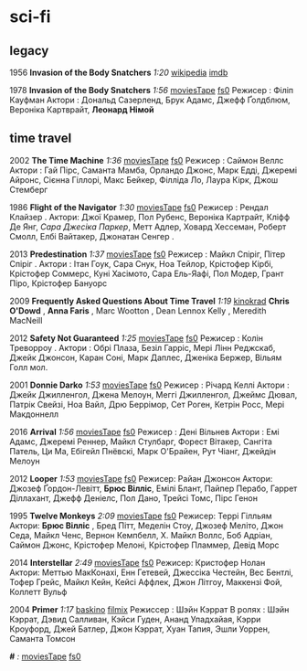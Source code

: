 # sci-fi

## legacy

1956 **Invasion of the Body Snatchers** _1:20_
[wikipedia](https://en.wikipedia.org/wiki/Invasion_of_the_Body_Snatchers)
[imdb](https://www.imdb.com/title/tt0049366/)

1978 **Invasion of the Body Snatchers** _1:56_
[moviesTape](http://moviestape.net/katalog_filmiv/zhahy/10595-vtorgnennja-vykradachiv-til.html)
[fs0](http://fs0.moviestape.net/stream.php?name=films/Invasion.of.the.Body.Snatchers.mp4)
Режисер : Філіп Кауфман
Актори : Дональд Сазерленд, Брук Адамс, Джефф Ґолдблюм, Вероніка Картврайт, **Леонард Німой** 

## time travel

2002 **The Time Machine** _1:36_
[moviesTape](http://moviestape.net/katalog_filmiv/bojovyky/9362-mashyna-chasu.html)
[fs0](http://fs0.moviestape.net/stream.php?name=films/The.Time.Machine.mp4)
Режисер : Саймон Веллс
Актори : Гай Пірс, Саманта Мамба, Орландо Джонс, Марк Едді, Джеремі Айронс, Сієнна Гіллорі, Макс Бейкер, Філліда Ло, Лаура Кірк, Джош Стемберг 

1986 **Flight of the Navigator** _1:30_
[moviesTape](http://moviestape.net/katalog_filmiv/prygody/3420-polit-navigatora.html)
[fs0](http://fs0.moviestape.net/stream.php?name=films/Flight.of.the.Navigator.mp4)
Режисер : Рендал Клайзер .
Актори: Джої Крамер, Пол Рубенс, Вероніка Картрайт, Кліфф Де Янг, _Сара Джесіка Паркер_, Метт Адлер, Ховард Хессеман, Роберт Смолл, Елбі Вайтакер, Джонатан Сенгер .

2013 **Predestination** _1:37_
[moviesTape](http://moviestape.net/katalog_filmiv/detektyv/7462-pryznachennja.html)
[fs0](http://fs0.moviestape.net/stream.php?name=films/Predestination.mp4)
Режисер : Майкл Спіріг, Пітер Спіріг .
Актори : Ітан Гоук, Сара Снук, Ноа Тейлор, Крістофер Кірбі, Крістофер Соммерс, Куні Хасімото, Сара Ель-Яафі, Пол Модер, Грант Піро, Крістофер Бануорс 

2009 **Frequently Asked Questions About Time Travel** _1:19_
[kinokrad](https://kinokrad.co/307952-chasto-zadavaemye-voprosy-o-puteshestviyah-vo-vremeni.html)
**Chris O'Dowd** , **Anna Faris** , Marc Wootton , Dean Lennox Kelly , Meredith MacNeill

2012 **Safety Not Guaranteed** _1:25_
[moviesTape](http://moviestape.net/katalog_filmiv/drama/4419-bezpeka-ne-garantujetsja.html)
[fs0](http://fs0.moviestape.net/stream.php?name=films/Safety.Not.Guaranteed.mp4)
Режисер : Колін Треворроу .
Актори : Обрі Плаза, Безіл Гарріс, Мері Лінн Реджскаб, Джейк Джонсон, Каран Соні, Марк Даплес, Дженіка Бержер, Вільям Голл мол. 

2001 **Donnie Darko** _1:53_
[moviesTape](http://moviestape.net/katalog_filmiv/detektyv/2780-donni-darko.html)
[fs0](http://fs0.moviestape.net/stream.php?name=films/Donnie.Darko.mp4)
Режисер : Річард Келлі
Актори : Джейк Джилленгол, Джена Мелоун, Меггі Джилленгол, Джеймс Дювал, Патрік Свейзі, Ноа Вайл, Дрю Беррімор, Сет Роген, Кетрін Росс, Мері Макдоннелл

2016 **Arrival** _1:56_
[moviesTape](http://moviestape.net/katalog_filmiv/detektyv/9188-pributtya.html)
[fs0](http://fs0.moviestape.net/stream.php?name=films/Arrival.mp4)
Режисер : Дені Вільнев
Актори : Емі Адамс, Джеремі Реннер, Майкл Стулбарг, Форест Вітакер, Сангіта Патель, Ци Ма, Ебігейл Пнёвскі, Марк О'Брайен, Рут Чіанг, Джейдін Мелоун 

2012 **Looper** _1:53_
[moviesTape](http://moviestape.net/katalog_filmiv/bojovyky/3687-petlya-chasu.html)
[fs0](http://fs0.moviestape.net/stream.php?name=films/Looper.mp4)
Режисер: Райан Джонсон
Актори: Джозеф Ґордон-Левітт, **Брюс Вілліс**, Емілі Блант, Пайпер Перабо, Гаррет Діллахант, Джефф Деніелс, Пол Дано, Трейсі Томс, Пірс Генон 

1995 **Twelve Monkeys** _2:09_
[moviesTape](http://moviestape.net/katalog_filmiv/detektyv/2814-dvanadcjat-mavp.html)
[fs0](http://fs0.moviestape.net/stream.php?name=films/Twelve.Monkeys.mp4)
Режисер: Террі Гілльям
Актори: **Брюс Вілліс** , Бред Пітт, Меделін Стоу, Джозеф Меліто, Джон Седа, Майкл Ченс, Вернон Кемпбелл, Х. Майкл Воллс, Боб Адріан, Саймон Джонс, Крістофер Мелоні, Крістофер Пламмер, Девід Морс 

2014 **Interstellar** _2:49_
[moviesTape](http://moviestape.net/katalog_filmiv/prygody/6636-interstellar.html)
[fs0](http://fs0.moviestape.net/stream.php?name=films/Interstellar.mp4)
Режисер: Кристофер Нолан
Актори: Меттью МакКонахі, Енн Гетевей, Джессіка Честейн, Вес Бентлі, Тофер Грейс, Майкл Кейн, Кейсі Аффлек, Джон Літгоу, Маккензі Фой, Коллетт Вульф 

2004 **Primer** _1:17_
[baskino](http://baskino.me/films/dramy/14617-detonator-rukovodstvo.html)
[filmix](https://filmix.co/dramy/13053-detonator-primer-2004.html)
Режиссер : Шэйн Кэррат
В ролях : Шэйн Кэррат, Дэвид Салливан, Кэйси Гуден, Ананд Упадхайая, Кэрри Кроуфорд, Джей Батлер, Джон Кэррат, Хуан Тапия, Эшли Уоррен, Саманта Томсон

 **#** _:_
[moviesTape]()
[fs0]()
